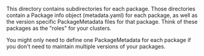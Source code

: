 This directory contains subdirectories for each package.  Those directories contain a Package info object (metadata.yaml) for each package, as well as the version specific PackageMetadata files for that package.  Think of these packages as the "roles" for your clusters.

You might only need to define one PackageMetadata for each package if you don't need to maintain multiple versions of your packages.